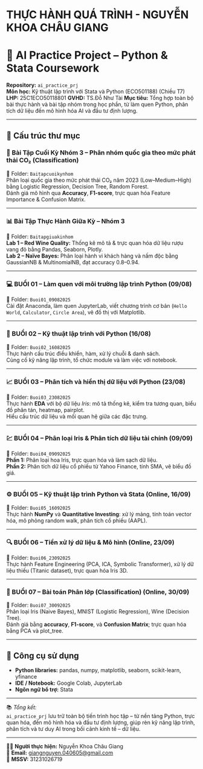 # THỰC HÀNH QUÁ TRÌNH - NGUYỄN KHOA CHÂU GIANG
# 🤖 AI Practice Project – Python & Stata Coursework

**Repository:** `ai_practice_prj`  
**Môn học:** Kỹ thuật lập trình với Stata và Python (ECO501188) (Chiều T7)
**LHP:** 25C1ECO50118801
**GVHD:** TS.Đỗ Như Tài
**Mục tiêu:** Tổng hợp toàn bộ bài thực hành và bài tập nhóm trong học phần, từ làm quen Python, phân tích dữ liệu đến mô hình hóa AI và đầu tư định lượng.

---

## 📂 Cấu trúc thư mục

### 🧠 Bài Tập Cuối Kỳ Nhóm 3 – Phân nhóm quốc gia theo mức phát thải CO₂ (Classification)

📁 Folder: `Baitapcuoikynhom`  
Phân loại quốc gia theo mức phát thải CO₂ năm 2023 (Low–Medium–High) bằng Logistic Regression, Decision Tree, Random Forest.  
Đánh giá mô hình qua **Accuracy**, **F1-score**, trực quan hóa Feature Importance & Confusion Matrix.

---

### 📊 Bài Tập Thực Hành Giữa Kỳ – Nhóm 3

📁 Folder: `Baitapgiuakinhom`  
**Lab 1 – Red Wine Quality:** Thống kê mô tả & trực quan hóa dữ liệu rượu vang đỏ bằng Pandas, Seaborn, Plotly.  
**Lab 2 – Naïve Bayes:** Phân loại hành vi khách hàng và nấm độc bằng GaussianNB & MultinomialNB, đạt accuracy 0.8–0.94.  

---

### 💻 BUỔI 01 – Làm quen với môi trường lập trình Python (09/08)

📁 Folder: `Buoi01_09082025`  
Cài đặt Anaconda, làm quen JupyterLab, viết chương trình cơ bản (`Hello World`, `Calculator`, `Circle Area`), vẽ đồ thị với Matplotlib.

---

### 🧩 BUỔI 02 – Kỹ thuật lập trình với Python (16/08)

📁 Folder: `Buoi02_16082025`  
Thực hành cấu trúc điều khiển, hàm, xử lý chuỗi & danh sách.  
Củng cố kỹ năng lập trình, tổ chức module và làm việc với notebook.

---

### 📈 BUỔI 03 – Phân tích và hiển thị dữ liệu với Python (23/08)

📁 Folder: `Buoi03_23082025`  
Thực hành **EDA** với bộ dữ liệu *Iris*: mô tả thống kê, kiểm tra tương quan, biểu đồ phân tán, heatmap, pairplot.  
Hiểu cấu trúc dữ liệu và mối quan hệ giữa các đặc trưng.

---

### 💹 BUỔI 04 – Phân loại Iris & Phân tích dữ liệu tài chính (09/09)

📁 Folder: `Buoi04_09092025`  
**Phần 1:** Phân loại hoa Iris, trực quan hóa và làm sạch dữ liệu.  
**Phần 2:** Phân tích dữ liệu cổ phiếu từ Yahoo Finance, tính SMA, vẽ biểu đồ giá.

---

### ⚙️ BUỔI 05 – Kỹ thuật lập trình Python và Stata (Online, 16/09)

📁 Folder: `Buoi05_16092025`  
Thực hành **NumPy** và **Quantitative Investing**: xử lý mảng, tính toán vector hóa, mô phỏng random walk, phân tích cổ phiếu (AAPL).

---

### 🔍 BUỔI 06 – Tiền xử lý dữ liệu & Mô hình (Online, 23/09)

📁 Folder: `Buoi06_23092025`  
Thực hành Feature Engineering (PCA, ICA, Symbolic Transformer), xử lý dữ liệu thiếu (Titanic dataset), trực quan hóa Iris 3D.

---

### 🧠 BUỔI 07 – Bài toán Phân lớp (Classification) (Online, 30/09)

📁 Folder: `Buoi07_30092025`  
Phân loại Iris (Naive Bayes), MNIST (Logistic Regression), Wine (Decision Tree).  
Đánh giá bằng **accuracy**, **F1-score**, và **Confusion Matrix**; trực quan hóa bằng PCA và plot_tree.

---

## 🧰 Công cụ sử dụng  

* **Python libraries:** pandas, numpy, matplotlib, seaborn, scikit-learn, yfinance  
* **IDE / Notebook:** Google Colab, JupyterLab  
* **Ngôn ngữ bổ trợ:** Stata  

---

📚 *Tổng kết:*  
`ai_practice_prj` lưu trữ toàn bộ tiến trình học tập – từ nền tảng Python, trực quan hóa, đến mô hình hóa và đầu tư định lượng, giúp rèn kỹ năng lập trình, phân tích và tư duy AI trong bối cảnh kinh tế – dữ liệu.

---

👩‍💻 **Người thực hiện:** Nguyễn Khoa Châu Giang  
📧 **Email:** giangnguyen.040605@gmail.com  
📅 **MSSV:** 31231026719
